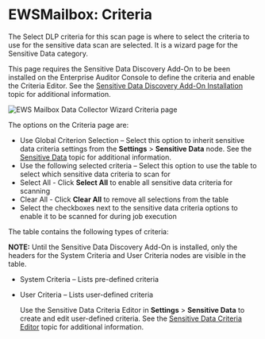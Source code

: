 # EWSMailbox: Criteria

The Select DLP criteria for this scan page is where to select the criteria to use for the sensitive
data scan are selected. It is a wizard page for the Sensitive Data category.

This page requires the Sensitive Data Discovery Add-On to be been installed on the Enterprise
Auditor Console to define the criteria and enable the Criteria Editor. See the
[Sensitive Data Discovery Add-On Installation](/docs/accessanalyzer/11.6/install/sensitivedatadiscovery/overview.md)
topic for additional information.

![EWS Mailbox Data Collector Wizard Criteria page](/img/product_docs/accessanalyzer/11.6/accessanalyzer/admin/datacollector/ewsmailbox/criteria.webp)

The options on the Criteria page are:

- Use Global Criterion Selection – Select this option to inherit sensitive data criteria settings
  from the **Settings** > **Sensitive Data** node. See the
  [Sensitive Data](/docs/accessanalyzer/11.6/admin/settings/sensitivedata/overview.md)
  topic for additional information.
- Use the following selected criteria – Select this option to use the table to select which
  sensitive data criteria to scan for
- Select All - Click **Select All** to enable all sensitive data criteria for scanning
- Clear All - Click **Clear All** to remove all selections from the table
- Select the checkboxes next to the sensitive data criteria options to enable it to be scanned for
  during job execution

The table contains the following types of criteria:

**NOTE:** Until the Sensitive Data Discovery Add-On is installed, only the headers for the System
Criteria and User Criteria nodes are visible in the table.

- System Criteria – Lists pre-defined criteria
- User Criteria – Lists user-defined criteria

    Use the Sensitive Data Criteria Editor in **Settings** > **Sensitive Data** to create and edit
    user-defined criteria. See the
    [Sensitive Data Criteria Editor](/docs/accessanalyzer/11.6/sensitivedatadiscovery/criteriaeditor/overview.md)
    topic for additional information.
